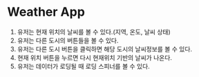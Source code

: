 # Weather App

1. 유저는 현재 위치의 날씨를 볼 수 있다.(지역, 온도, 날씨 상태)
2. 유저는 다른 도시의 버튼들을 볼 수 있다.
3. 유저는 다른 도시 버튼을 클릭하면 해당 도시의 날씨정보를 볼 수 있다.
4. 현재 위치 버튼을 누르면 다시 현재위치 기반의 날씨가 나온다.
5. 유저는 데이터가 로딩될 때 로딩 스피너를 볼 수 있다.
